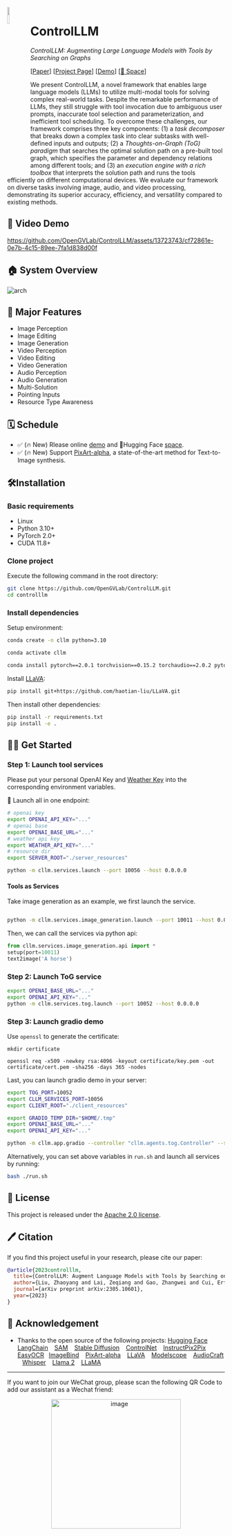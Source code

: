 <img src="https://github.com/OpenGVLab/ControlLLM/assets/13723743/5ee0314a-d983-444a-8671-88cc0b52b752" width=10% align="left" /> 

# ControlLLM

*ControlLLM: Augmenting Large Language Models with Tools by Searching on Graphs*

[[Paper](https://arxiv.org/abs/2310.17796)] [[Project Page](https://controlllm.github.io/)] [[Demo](https://cllm.opengvlab.com)] [[🤗 Space](https://huggingface.co/spaces/OpenGVLab/ControlLLM)]

We present ControlLLM, a novel framework that enables large language models (LLMs) to utilize multi-modal tools for solving complex real-world tasks. Despite the remarkable performance of LLMs, they still struggle with tool invocation due to ambiguous user prompts, inaccurate tool selection and parameterization, and inefficient tool scheduling. To overcome these challenges, our framework comprises three key components: (1) a $\textit{task decomposer}$ that breaks down a complex task into clear subtasks with well-defined inputs and outputs; (2) a $\textit{Thoughts-on-Graph (ToG) paradigm}$ that searches the optimal solution path on a pre-built tool graph, which specifies the parameter and dependency relations among different tools; and (3) an $\textit{execution engine with a rich toolbox}$ that interprets the solution path and runs the tools efficiently on different computational devices. We evaluate our framework on diverse tasks involving image, audio, and video processing, demonstrating its superior accuracy, efficiency, and versatility compared to existing methods.


## 🤖 Video Demo

https://github.com/OpenGVLab/ControlLLM/assets/13723743/cf72861e-0e7b-4c15-89ee-7fa1d838d00f

## 🏠 System Overview

![arch](https://github.com/OpenGVLab/ControlLLM/assets/13723743/dd051971-e5f8-4eaf-96e8-79987ec67ab9#center)

## 🎁 Major Features 
- Image Perception
- Image Editing
- Image Generation
- Video Perception
- Video Editing
- Video Generation
- Audio Perception
- Audio Generation
- Multi-Solution
- Pointing Inputs
- Resource Type Awareness
  
## 🗓️ Schedule

- ✅ (🔥 New) Rlease online [demo](https://cllm.opengvlab.com) and 🤗Hugging Face [space](https://huggingface.co/spaces/OpenGVLab/ControlLLM).
- ✅ (🔥 New) Support [PixArt-alpha](https://github.com/PixArt-alpha/PixArt-alpha), a state-of-the-art method for Text-to-Image synthesis.

## 🛠️Installation

### Basic requirements

* Linux
* Python 3.10+
* PyTorch 2.0+
* CUDA 11.8+

### Clone project

Execute the following command in the root directory:

```bash
git clone https://github.com/OpenGVLab/ControlLLM.git
cd controlllm
```

### Install dependencies

Setup environment:

```bash
conda create -n cllm python=3.10

conda activate cllm

conda install pytorch==2.0.1 torchvision==0.15.2 torchaudio==2.0.2 pytorch-cuda=11.8 -c pytorch -c nvidia
```

Install [LLaVA](https://github.com/haotian-liu/LLaVA?tab=readme-ov-file):

```bash
pip install git+https://github.com/haotian-liu/LLaVA.git
```

Then install other dependencies:

```bash
pip install -r requirements.txt
pip install -e .
```

## 👨‍🏫 Get Started

### Step 1: Launch tool services

Please put your personal OpenAI Key and [Weather Key](https://www.visualcrossing.com/weather-api) into the corresponding environment variables. 

😬 Launch all in one endpoint: 
```bash
# openai key
export OPENAI_API_KEY="..."
# openai base
export OPENAI_BASE_URL="..."
# weather api key
export WEATHER_API_KEY="..."
# resource dir
export SERVER_ROOT="./server_resources"

python -m cllm.services.launch --port 10056 --host 0.0.0.0
```

#### Tools as Services

Take image generation as an example, we first launch the service.

```bash

python -m cllm.services.image_generation.launch --port 10011 --host 0.0.0.0

```

Then, we can call the services via python api:

```python
from cllm.services.image_generation.api import *
setup(port=10011)
text2image('A horse')
```


### Step 2: Launch ToG service

```bash
export OPENAI_BASE_URL="..."
export OPENAI_API_KEY="..."
python -m cllm.services.tog.launch --port 10052 --host 0.0.0.0
```

### Step 3: Launch gradio demo

Use `openssl` to generate the certificate:
```shell
mkdir certificate

openssl req -x509 -newkey rsa:4096 -keyout certificate/key.pem -out certificate/cert.pem -sha256 -days 365 -nodes
```

Last, you can launch gradio demo in your server:
```bash
export TOG_PORT=10052
export CLLM_SERVICES_PORT=10056
export CLIENT_ROOT="./client_resources"

export GRADIO_TEMP_DIR="$HOME/.tmp"
export OPENAI_BASE_URL="..."
export OPENAI_API_KEY="..."

python -m cllm.app.gradio --controller "cllm.agents.tog.Controller" --server-port 10003 --https
```

Alternatively, you can set above variables in `run.sh` and launch all services by running:
```bash
bash ./run.sh
```

## 🎫 License

This project is released under the [Apache 2.0 license](LICENSE).

## 🖊️ Citation

If you find this project useful in your research, please cite our paper:

```BibTeX
@article{2023controlllm,
  title={ControlLLM: Augment Language Models with Tools by Searching on Graphs},
  author={Liu, Zhaoyang and Lai, Zeqiang and Gao, Zhangwei and Cui, Erfei and Li, Zhiheng and Zhu, Xizhou and Lu, Lewei and Chen, Qifeng and Qiao, Yu and Dai, Jifeng and Wang, Wenhai},
  journal={arXiv preprint arXiv:2305.10601},
  year={2023}
}
```

## 🤝 Acknowledgement
- Thanks to the open source of the following projects:
    [Hugging Face](https://github.com/huggingface) &#8194;
    [LangChain](https://github.com/hwchase17/langchain) &#8194;
    [SAM](https://github.com/facebookresearch/segment-anything) &#8194;
    [Stable Diffusion](https://github.com/CompVis/stable-diffusion) &#8194; 
    [ControlNet](https://github.com/lllyasviel/ControlNet) &#8194; 
    [InstructPix2Pix](https://github.com/timothybrooks/instruct-pix2pix) &#8194; 
    [EasyOCR](https://github.com/JaidedAI/EasyOCR)&#8194;
    [ImageBind](https://github.com/facebookresearch/ImageBind) &#8194;
    [PixArt-alpha](https://github.com/PixArt-alpha/PixArt-alpha) &#8194;
    [LLaVA](https://github.com/haotian-liu/LLaVA?tab=readme-ov-file) &#8194;
    [Modelscope](https://modelscope.cn/my/overview) &#8194;
    [AudioCraft](https://github.com/facebookresearch/audiocraft) &#8194;
    [Whisper](https://github.com/openai/whisper) &#8194;
    [Llama 2](https://github.com/facebookresearch/llama) &#8194;
    [LLaMA](https://github.com/facebookresearch/llama/tree/llama_v1)&#8194;

--- 
If you want to join our WeChat group, please scan the following QR Code to add our assistant as a Wechat friend:
<p align="center"><img width="300" alt="image" src="https://github.com/OpenGVLab/DragGAN/assets/26198430/e3f0807f-956a-474e-8fd2-1f7c22d73997"></p> 
